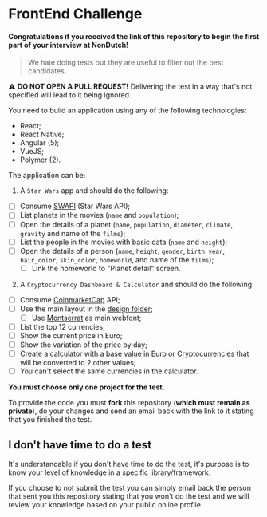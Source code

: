 # FrontEnd Challenge

#### Congratulations if you received the link of this repository to begin the first part of your interview at NonDutch!

> We hate doing tests but they are useful to filter out the best candidates.

 :warning: **DO NOT OPEN A PULL REQUEST!** Delivering the test in a way that's not specified will lead to it being ignored.


 You need to build an application using any of the following technologies:
 
 - React;
 - React Native;
 - Angular (5);
 - VueJS;
 - Polymer (2).
 
 The application can be:
 
 1. A `Star Wars` app and should do the following:
 
 - [ ] Consume [SWAPI] (Star Wars API);
 - [ ] List planets in the movies (`name` and `population`);
 - [ ] Open the details of a planet (`name`, `population`, `diameter`, `climate`, `gravity` and name of the `films`);
 - [ ] List the people in the movies with basic data (`name` and `height`);
 - [ ] Open the details of a person (`name`, `height`, `gender`, `birth_year`, `hair_color`, `skin_color`, `homeworld`, and name of the `films`);
    - [ ] Link the homeworld to "Planet detail" screen.
    
 2. A `Cryptocurrency Dashboard & Calculator` and should do the following:
 
 - [ ] Consume [CoinmarketCap](https://coinmarketcap.com/api/) API;
 - [ ] Use the main layout in the [design folder](https://github.com/NonDutch/frontend-challenge/tree/master/design);
   - [ ] Use [Montserrat](https://fonts.google.com/specimen/Montserrat) as main webfont;
 - [ ] List the top 12 currencies;
 - [ ] Show the current price in Euro;
 - [ ] Show the variation of the price by day;
 - [ ] Create a calculator with a base value in Euro or Cryptocurrencies that will be converted to 2 other values;
 - [ ] You can't select the same currencies in the calculator.

 **You must choose only one project for the test.**
 
 To provide the code you must **fork** this repository (**which must remain as private**), do your changes and send an email back with the link to it stating that you finished the test.
  
 ## I don't have time to do a test
 
 It's understandable if you don't have time to do the test, it's purpose is to know your level of knowledge in a specific library/framework.
 
 If you choose to not submit the test you can simply email back the person that sent you this repository stating that you won't do the test and we will review your knowledge based on your public online profile.
 
 [SWAPI]: https://swapi.co/

